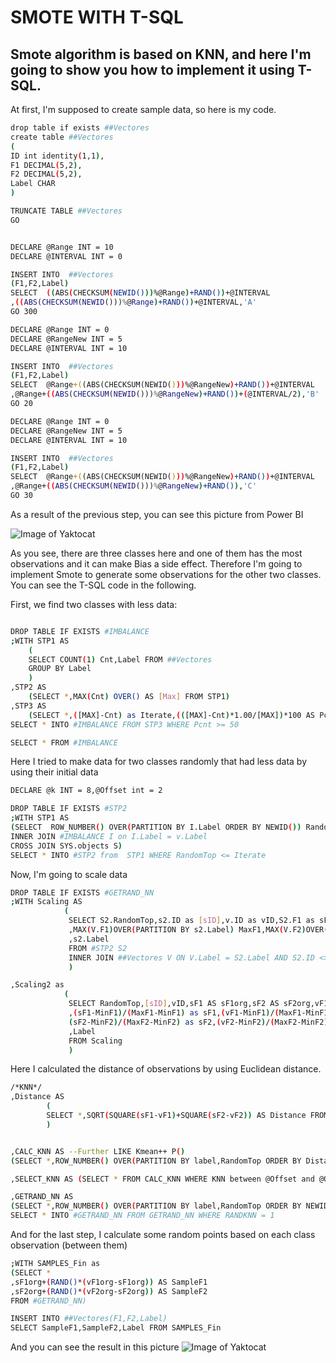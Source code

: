 # SMOTE WITH T-SQL
## Smote algorithm is based on KNN, and here I'm going to show you how to implement it using T-SQL.


At first, I'm supposed to create sample data, so here is my code.
```bash
drop table if exists ##Vectores
create table ##Vectores 
(
ID int identity(1,1),
F1 DECIMAL(5,2),
F2 DECIMAL(5,2),
Label CHAR
)

TRUNCATE TABLE ##Vectores
GO 


DECLARE @Range INT = 10
DECLARE @INTERVAL INT = 0

INSERT INTO  ##Vectores 
(F1,F2,Label)
SELECT  ((ABS(CHECKSUM(NEWID()))%@Range)+RAND())+@INTERVAL
,((ABS(CHECKSUM(NEWID()))%@Range)+RAND())+@INTERVAL,'A'
GO 300

DECLARE @Range INT = 0
DECLARE @RangeNew INT = 5
DECLARE @INTERVAL INT = 10

INSERT INTO  ##Vectores 
(F1,F2,Label)
SELECT  @Range+((ABS(CHECKSUM(NEWID()))%@RangeNew)+RAND())+@INTERVAL
,@Range+((ABS(CHECKSUM(NEWID()))%@RangeNew)+RAND())+(@INTERVAL/2),'B'
GO 20

DECLARE @Range INT = 0
DECLARE @RangeNew INT = 5
DECLARE @INTERVAL INT = 10

INSERT INTO  ##Vectores 
(F1,F2,Label)
SELECT  @Range+((ABS(CHECKSUM(NEWID()))%@RangeNew)+RAND())+@INTERVAL
,@Range+((ABS(CHECKSUM(NEWID()))%@RangeNew)+RAND()),'C'
GO 30

```

As a result of the previous step, you can see this picture from Power BI 

![Image of Yaktocat](https://github.com/HdHamid/SQL-server/blob/T-Sql-Scripts/Smote1.jpg)

As you see, there are three classes here and one of them has the most observations and it can make Bias a side effect.
Therefore I'm going to implement Smote to generate some observations for the other two classes. You can see the T-SQL code in the following.

First, we find two classes with less data:
```bash 

DROP TABLE IF EXISTS #IMBALANCE
;WITH STP1 AS 
	(
	SELECT COUNT(1) Cnt,Label FROM ##Vectores
	GROUP BY Label
	)
,STP2 AS 
	(SELECT *,MAX(Cnt) OVER() AS [Max] FROM STP1)
,STP3 AS 
	(SELECT *,([MAX]-Cnt) as Iterate,(([MAX]-Cnt)*1.00/[MAX])*100 AS Pcnt FROM STP2)
SELECT * INTO #IMBALANCE FROM STP3 WHERE Pcnt >= 50

SELECT * FROM #IMBALANCE

```

Here I tried to make data for two classes randomly that had less data by using their initial data
```bash
DECLARE @k INT = 8,@Offset int = 2

DROP TABLE IF EXISTS #STP2
;WITH STP1 AS 
(SELECT  ROW_NUMBER() OVER(PARTITION BY I.Label ORDER BY NEWID()) RandomTop,V.*,I.Iterate FROM ##Vectores V 
INNER JOIN #IMBALANCE I on I.Label = v.Label
CROSS JOIN SYS.objects S)
SELECT * INTO #STP2 from  STP1 WHERE RandomTop <= Iterate
```

Now, I'm going to scale data 
```bash
DROP TABLE IF EXISTS #GETRAND_NN
;WITH Scaling AS 
			(
			 SELECT S2.RandomTop,s2.ID as [sID],v.ID as vID,S2.F1 as sF1,s2.f2 as sF2,v.f1 as vF1,v.f2 as vF2
			 ,MAX(V.F1)OVER(PARTITION BY s2.Label) MaxF1,MAX(V.F2)OVER(PARTITION BY s2.Label) MaxF2,MIN(V.F1)OVER(PARTITION BY s2.Label) MinF1,MIN(V.F2)OVER(PARTITION BY s2.Label)MinF2
			 ,s2.Label
			 FROM #STP2 S2 
			 INNER JOIN ##Vectores V ON V.Label = S2.Label AND S2.ID <> V.ID
			 ) 				

,Scaling2 as 
			(
			 SELECT RandomTop,[sID],vID,sF1 AS sF1org,sF2 AS sF2org,vF1 AS vF1org,vF2 AS vF2org
			 ,(sF1-MinF1)/(MaxF1-MinF1) as sF1,(vF1-MinF1)/(MaxF1-MinF1) as vF1,
			 (sF2-MinF2)/(MaxF2-MinF2) as sF2,(vF2-MinF2)/(MaxF2-MinF2) as vF2
			 ,Label
			 FROM Scaling
			 )
``` 

Here I calculated the distance of observations by using Euclidean distance.
```bash 
/*KNN*/
,Distance AS 
		(
		SELECT *,SQRT(SQUARE(sF1-vF1)+SQUARE(sF2-vF2)) AS Distance FROM Scaling2
		)


,CALC_KNN AS --Further LIKE Kmean++ P()
(SELECT *,ROW_NUMBER() OVER(PARTITION BY label,RandomTop ORDER BY Distance Desc) AS KNN FROM Distance)

,SELECT_KNN AS (SELECT * FROM CALC_KNN WHERE KNN between @Offset and @Offset + @k)

,GETRAND_NN AS 
(SELECT *,ROW_NUMBER() OVER(PARTITION BY label,RandomTop ORDER BY NEWID()) AS RANDKNN FROM SELECT_KNN)
SELECT * INTO #GETRAND_NN FROM GETRAND_NN WHERE RANDKNN = 1
```

And for the last step, I calculate some random points based on each class observation (between them)
```bash
;WITH SAMPLES_Fin as
(SELECT *
,sF1org+(RAND()*(vF1org-sF1org)) AS SampleF1
,sF2org+(RAND()*(vF2org-sF2org)) AS SampleF2
FROM #GETRAND_NN)

INSERT INTO ##Vectores(F1,F2,Label)
SELECT SampleF1,SampleF2,Label FROM SAMPLES_Fin

```
And you can see the result in this picture 
![Image of Yaktocat](https://github.com/HdHamid/SQL-server/blob/T-Sql-Scripts/Smote2.jpg)
